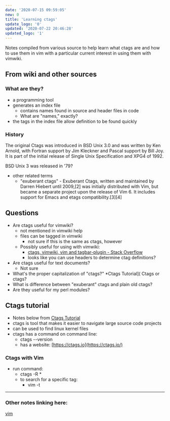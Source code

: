 ```yaml
---
date: '2020-07-15 09:59:05'
new: 0
title: 'Learning ctags'
update_logo: '0'
updated: '2020-07-22 20:46:28'
updated_logo: '1'
---
```

Notes compiled from various source to help learn what ctags are and how to use
them in vim with a particular current interest in using them with vimwiki.

## From wiki and other sources
### What are they?
* a programming tool
* generates an index file
  * contains names found in source and header files in code
  * What are "names," exactly?
* the tags in the index file allow definition to be found quickly

### History
The original Ctags was introduced in BSD Unix 3.0 and was written by Ken Arnold, with Fortran support by Jim Kleckner and Pascal support by Bill Joy. It is part of the initial release of Single Unix Specification and XPG4 of 1992.

BSD Unix 3 was released in '79?

* other related terms
  * "exuberant ctags" - Exuberant Ctags, written and maintained by Darren Hiebert until 2009,[2] was initially distributed with Vim, but became a separate project upon the release of Vim 6. It includes support for Emacs and etags compatibility.[3][4]

## Questions
* Are ctags useful for vimwiki?
  * not mentioned in vimwiki help
  * files can be tagged in vimwiki
    * not sure if this is the same as ctags, however
  * Possibly useful for using with vimwiki:
    * [ctags, vimwiki, vim and tagbar-plugin - Stack Overflow](https://stackoverflow.com/questions/7037055/ctags-vimwiki-vim-and-tagbar-plugin)
    * looks like you can use headers to determine ctag definitions?
* Are ctags useful for text documents?
  * Not sure
* What's the proper capitalization of "ctags?"
  *Ctags Tutorial]( Ctags or ctags?
* What is difference between "exuberant" ctags and plain old ctags?
* Are they useful for my perl modules?

## Ctags tutorial
* Notes below from [Ctags Tutorial](https://courses.cs.washington.edu/courses/cse451/10au/tutorials/tutorial_ctags.html)
* ctags is tool that makes it easier to navigate large source code projects
* can be used to find linux kernel files
* ctags has a command on command line:
  * ctags --version
  * has a website: [https://ctags.io](https://ctags.io/)
### Ctags with Vim
* run command:
  * ctags -R *
  * to search for a specific tag:
    * vim -t <tag>

---
### Other notes linking here:

[vim](/vim)
